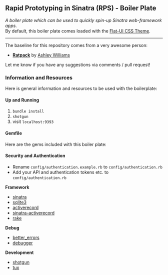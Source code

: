 ## Rapid Prototyping in Sinatra (RPS) - Boiler Plate  

*A boiler plate which can be used to quickly spin-up Sinatra web-framework apps.*  
By default, this boiler plate comes loaded with the [Flat-UI CSS Theme](designmodo.github.io/Flat-UI/‎).

---

The baseline for this repository comes from a very awesome person:

- **[Ratpack](https://github.com/ashleygwilliams/ratpack)** by [Ashley Williams](www.github.com/ashleygwilliams)

Let me know if you have any suggestions via comments / pull request!


### Information and Resources

Here is general information and resources to be used with the boilerplate:

#### Up and Running

1. `bundle install`
2. `shotgun`
3. visit `localhost:9393`

#### Gemfile

Here are the gems included with this boiler plate:

#### Security and Authentication

- Rename `config/authentication.example.rb` to `config/authentication.rb`
- Add your API and authentication tokens etc. to `config/authentication.rb`

**Framework**  

- [sinatra](http://www.sinatrarb.com/)
- [sqlite3](https://github.com/luislavena/sqlite3-ruby)
- [activerecord](http://guides.rubyonrails.org/active_record_querying.html)
- [sinatra-activerecord](https://github.com/bmizerany/sinatra-activerecord)
- [rake](http://rake.rubyforge.org/)

**Debug**  

- [better_errors](https://github.com/charliesome/better_errors)
- [debugger](https://github.com/cldwalker/debugger)

**Development**  

- [shotgun](https://github.com/rtomayko/shotgun)
- [tux](http://tagaholic.me/2011/04/10/tux-a-sinatra-console.html)

